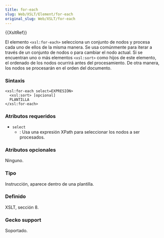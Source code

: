 ```yaml
---
title: for-each
slug: Web/XSLT/Element/for-each
original_slug: Web/XSLT/for-each
---
```


{{XsltRef}}

El elemento `<xsl:for-each>` selecciona un conjunto de nodos y procesa cada uno de ellos de la misma manera. Se usa comúnmente para iterar a través de un conjunto de nodos o para cambiar el nodo actual. Si se encuentran uno o más elementos `<xsl:sort>` como hijos de este elemento, el ordenado de los nodos ocurrirá antes del procesamiento. De otra manera, los nodos se procesarán en el orden del documento.

### Sintaxis

```
<xsl:for-each select=EXPRESIÓN>
  <xsl:sort> [opcional]
  PLANTILLA
</xsl:for-each>
```

### Atributos requeridos

- `select`
  - : Usa una expresión XPath para seleccionar los nodos a ser procesados.

### Atributos opcionales

Ninguno.

### Tipo

Instrucción, aparece dentro de una plantilla.

### Definido

XSLT, sección 8.

### Gecko support

Soportado.
